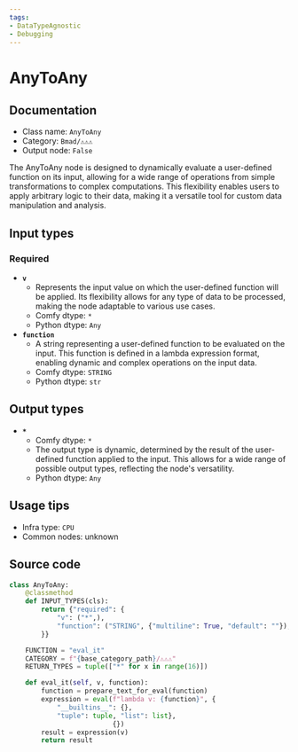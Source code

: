 ```yaml
---
tags:
- DataTypeAgnostic
- Debugging
---
```


# AnyToAny
## Documentation
- Class name: `AnyToAny`
- Category: `Bmad/⚠️⚠️⚠️`
- Output node: `False`

The AnyToAny node is designed to dynamically evaluate a user-defined function on its input, allowing for a wide range of operations from simple transformations to complex computations. This flexibility enables users to apply arbitrary logic to their data, making it a versatile tool for custom data manipulation and analysis.
## Input types
### Required
- **`v`**
    - Represents the input value on which the user-defined function will be applied. Its flexibility allows for any type of data to be processed, making the node adaptable to various use cases.
    - Comfy dtype: `*`
    - Python dtype: `Any`
- **`function`**
    - A string representing a user-defined function to be evaluated on the input. This function is defined in a lambda expression format, enabling dynamic and complex operations on the input data.
    - Comfy dtype: `STRING`
    - Python dtype: `str`
## Output types
- **`*`**
    - Comfy dtype: `*`
    - The output type is dynamic, determined by the result of the user-defined function applied to the input. This allows for a wide range of possible output types, reflecting the node's versatility.
    - Python dtype: `Any`
## Usage tips
- Infra type: `CPU`
- Common nodes: unknown


## Source code
```python
class AnyToAny:
    @classmethod
    def INPUT_TYPES(cls):
        return {"required": {
            "v": ("*",),
            "function": ("STRING", {"multiline": True, "default": ""}),
        }}

    FUNCTION = "eval_it"
    CATEGORY = f"{base_category_path}/⚠️⚠️⚠️"
    RETURN_TYPES = tuple(["*" for x in range(16)])

    def eval_it(self, v, function):
        function = prepare_text_for_eval(function)
        expression = eval(f"lambda v: {function}", {
            "__builtins__": {},
            "tuple": tuple, "list": list},
                          {})
        result = expression(v)
        return result

```
